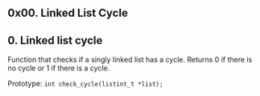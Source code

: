 ## 0x00. Linked List Cycle

## 0. Linked list cycle

Function that checks if a singly linked list has a cycle.
Returns 0 if there is no cycle or 1 if there is a cycle.

Prototype: `int check_cycle(listint_t *list);`
